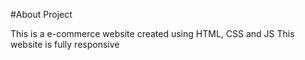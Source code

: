 #About Project

This is a e-commerce website created using HTML, CSS and JS
This website is fully responsive
